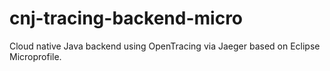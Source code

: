# cnj-tracing-backend-micro

Cloud native Java backend using OpenTracing via Jaeger based on Eclipse Microprofile.
